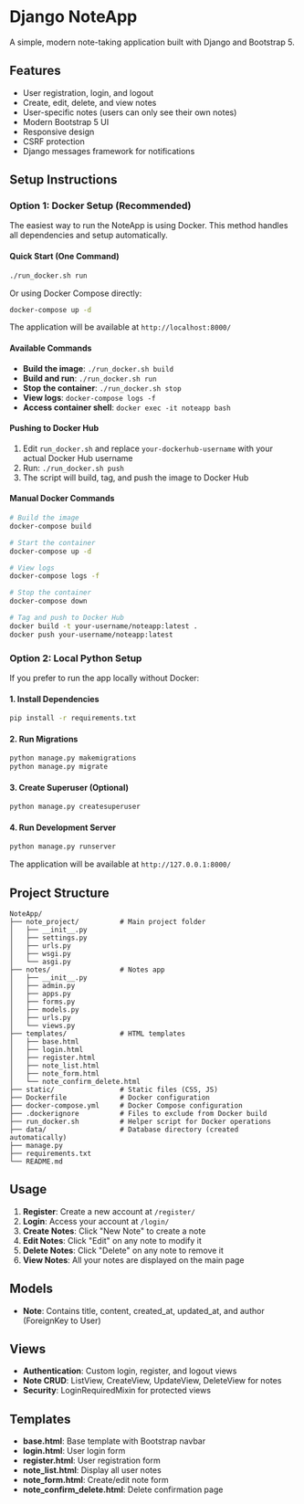 # Django NoteApp

A simple, modern note-taking application built with Django and Bootstrap 5.

## Features

- User registration, login, and logout
- Create, edit, delete, and view notes
- User-specific notes (users can only see their own notes)
- Modern Bootstrap 5 UI
- Responsive design
- CSRF protection
- Django messages framework for notifications

## Setup Instructions

### Option 1: Docker Setup (Recommended)

The easiest way to run the NoteApp is using Docker. This method handles all dependencies and setup automatically.

#### Quick Start (One Command)

```bash
./run_docker.sh run
```

Or using Docker Compose directly:

```bash
docker-compose up -d
```

The application will be available at `http://localhost:8000/`

#### Available Commands

- **Build the image**: `./run_docker.sh build`
- **Build and run**: `./run_docker.sh run`
- **Stop the container**: `./run_docker.sh stop`
- **View logs**: `docker-compose logs -f`
- **Access container shell**: `docker exec -it noteapp bash`

#### Pushing to Docker Hub

1. Edit `run_docker.sh` and replace `your-dockerhub-username` with your actual Docker Hub username
2. Run: `./run_docker.sh push`
3. The script will build, tag, and push the image to Docker Hub

#### Manual Docker Commands

```bash
# Build the image
docker-compose build

# Start the container
docker-compose up -d

# View logs
docker-compose logs -f

# Stop the container
docker-compose down

# Tag and push to Docker Hub
docker build -t your-username/noteapp:latest .
docker push your-username/noteapp:latest
```

### Option 2: Local Python Setup

If you prefer to run the app locally without Docker:

#### 1. Install Dependencies

```bash
pip install -r requirements.txt
```

#### 2. Run Migrations

```bash
python manage.py makemigrations
python manage.py migrate
```

#### 3. Create Superuser (Optional)

```bash
python manage.py createsuperuser
```

#### 4. Run Development Server

```bash
python manage.py runserver
```

The application will be available at `http://127.0.0.1:8000/`

## Project Structure

```
NoteApp/
├── note_project/          # Main project folder
│   ├── __init__.py
│   ├── settings.py
│   ├── urls.py
│   ├── wsgi.py
│   └── asgi.py
├── notes/                 # Notes app
│   ├── __init__.py
│   ├── admin.py
│   ├── apps.py
│   ├── forms.py
│   ├── models.py
│   ├── urls.py
│   └── views.py
├── templates/             # HTML templates
│   ├── base.html
│   ├── login.html
│   ├── register.html
│   ├── note_list.html
│   ├── note_form.html
│   └── note_confirm_delete.html
├── static/                # Static files (CSS, JS)
├── Dockerfile             # Docker configuration
├── docker-compose.yml     # Docker Compose configuration
├── .dockerignore          # Files to exclude from Docker build
├── run_docker.sh          # Helper script for Docker operations
├── data/                  # Database directory (created automatically)
├── manage.py
├── requirements.txt
└── README.md
```

## Usage

1. **Register**: Create a new account at `/register/`
2. **Login**: Access your account at `/login/`
3. **Create Notes**: Click "New Note" to create a note
4. **Edit Notes**: Click "Edit" on any note to modify it
5. **Delete Notes**: Click "Delete" on any note to remove it
6. **View Notes**: All your notes are displayed on the main page

## Models

- **Note**: Contains title, content, created_at, updated_at, and author (ForeignKey to User)

## Views

- **Authentication**: Custom login, register, and logout views
- **Note CRUD**: ListView, CreateView, UpdateView, DeleteView for notes
- **Security**: LoginRequiredMixin for protected views

## Templates

- **base.html**: Base template with Bootstrap navbar
- **login.html**: User login form
- **register.html**: User registration form
- **note_list.html**: Display all user notes
- **note_form.html**: Create/edit note form
- **note_confirm_delete.html**: Delete confirmation page
